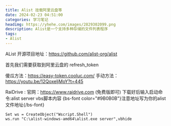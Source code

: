 ```yaml
---
title: Alist 挂载阿里云盘等
date: 2024-02-23 04:51:00
categories: 学习笔记
headimg: https://yhehe.com/images/2829302099.png
description: Alist是一个支持多种存储的文件列表程序
tags:
- Alist
---
```



AList 开源项目地址：https://github.com/alist-org/alist

首先我们需要获取到阿里云盘的 refresh_token

傻瓜方法：https://easy-token.cooluc.com/
手动方法：https://youtu.be/12QoxeljMoY?t=445

RaiDrive :
官网：https://www.raidrive.com (免费版即可)
下载好后输入启动命令:alist server
vbs脚本内容
{bs-font color="#9B0B0B"}注意地址写为你的alist文件地址{/bs-font}
```
Set ws = CreateObject("Wscript.Shell")
ws.run "C:\alist-windows-amd64\alist.exe server",vbhide
```